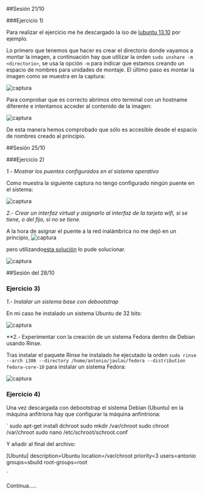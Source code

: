 
##Sesión 21/10

###Ejercicio 1)

Para realizar el ejercicio me he descargado la iso de [lubuntu 13.10](https://help.ubuntu.com/community/Lubuntu/GetLubuntu) por ejemplo.

Lo primero que tenemos que hacer es crear el directorio donde vayamos a montar la imagen, a continuación hay que utilizar la orden `sudo unshare -m <directorio>`, se usa la opción `-m` para indicar que estamos creando un espacio de nombres para unidades de montaje. El último paso es montar la imagen como se muestra en la captura:

![captura](https://dl.dropboxusercontent.com/s/x92pu2gifzqh5zx/ej1-1.png)

Para comprobar que es correcto abrimos otro terminal con un hostname diferente e intentamos acceder al contenido de la imagen:

![captura](https://dl.dropboxusercontent.com/s/qhciv9a2t1ha0mc/ej1-2.png?m)

De esta manera hemos comprobado que sólo es accesible desde el espacio de nombres creado al principio.

##Sesión 25/10

###Ejercicio 2)

*1.- Mostrar los puentes configurados en el sistema operativo*

Como muestra la siguiente captura no tengo configurado ningún puente en el sistema:

![captura](https://dl.dropboxusercontent.com/s/x1zvepj5bgrtnxu/ej2-1.png)

*2.- Crear un interfaz virtual y asignarlo al interfaz de la tarjeta wifi, si se tiene, o del fijo, si no se tiene.*

A la hora de asignar el puente a la red inalámbrica no me dejó en un principio, 
![captura](https://dl.dropboxusercontent.com/s/wpt3mo6emqo1g1y/ej2-2.png)

pero utilizando[esta solución](http://ubuntuforums.org/showthread.php?t=1681045) lo pude solucionar.

![captura](https://dl.dropboxusercontent.com/s/pi7kfijytih7g1b/ej2-3.png)


##Sesión del 28/10

### Ejercicio 3)

*1.- Instalar un sistema base con debootstrap*

En mi caso he instalado un sistema Ubuntu de 32 bits:

![captura](https://dl.dropboxusercontent.com/s/ewnfc74scphgnvm/ej3-1.png)

**2.- Experimentar con la creación de un sistema Fedora dentro de Debian usando Rinse.

Tras instalar el paquete Rinse he instalado he ejecutado la orden `sudo rinse --arch i386 --directory /home/antonio/jaulas/fedora --distribution fedora-core-10` para instalar un sistema Fedora:

![captura](https://dl.dropboxusercontent.com/s/chieahlb4oio21c/ej3-2.png)


### Ejercicio 4)

Una vez descargada con debootstrap el sistema Debian (Ubuntu) en la máquina anfitriona hay que configurar la máquina anfintriona:

`
sudo apt-get install dchroot
sudo mkdir /var/chroot
sudo chroot /var/chroot
sudo nano /etc/schroot/schroot.conf

Y añadir al final del archivo:

[Ubuntu]
description=Ubuntu
location=/var/chroot
priority=3
users=antonio
groups=sbuild
root-groups=root


`

Continua.....




